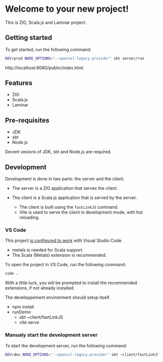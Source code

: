 # Welcome to your new project!


This is ZIO, Scala.js and Laminar project.

## Getting started

To get started, run the following command:

```bash
DEV=prod NODE_OPTIONS="--openssl-legacy-provider" sbt server/run
```

http://localhost:8080/public/index.html

## Features

- ZIO
- Scala.js
- Laminar

## Pre-requisites

- JDK
- sbt
- Node.js

Decent vesions of JDK, sbt and Node.js are required.


## Development

Development is done in two parts: the server and the client.

* The server is a ZIO application that serves the client.

* The client is a Scala.js application that is served by the server.

  * The client is built using the `fastLinkJS` command.
  * Vite is used to serve the client in development mode, with hot reloading.



### VS Code

This project [is configured to work](.vscode/tasks.json) with Visual Studio Code.

* metals is needed for Scala support.
* The Scala (Metals) extension is recommended.

To open the project in VS Code, run the following command:

```bash
code .
```

With a little luck, you will be prompted to install the recommended extensions, if not already installed.

The developpement environment should setup itself.

* npm install
* runDemo
  * sbt ~client/fastLinkJS
  * vite serve



### Manualy start the development server

To start the development server, run the following command:

```bash
DEV=dev NODE_OPTIONS="--openssl-legacy-provider" sbt ~client/fastLinkJS
```

